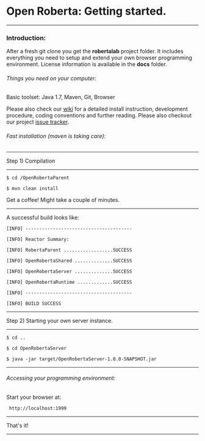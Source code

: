 # Open Roberta: Getting started.
***


### Introduction: ###
After a fresh git clone you get the **robertalab** project folder.
It includes everything you need to setup and extend your own browser programming environment. License information is available in the **docs** folder.

###### Things you need on your computer: ######
Basic toolset: Java 1.7, Maven, Git, Browser


Please also check our [wiki](http://wiki.open-roberta.org) for a detailed install instruction, development procedure, coding conventions and further reading. Please also checkout our project [issue tracker](http://jira.open-roberta.org).

###### Fast installation (maven is taking care): ######
***

Step 1) Compilation

***


``$ cd /OpenRobertaParent ``

``$ mvn clean install  ``

Get a coffee! Might take a couple of minutes.

***

A successful build looks like:

``[INFO] ---------------------------------------``


``[INFO] Reactor Summary:``

 
``[INFO] RobertaParent ..................SUCCESS``


``[INFO] OpenRobertaShared ..............SUCCESS``

``[INFO] OpenRobertaServer ..............SUCCESS``

``[INFO] OpenRobertaRuntime .............SUCCESS``

``[INFO] ---------------------------------------``

``[INFO] BUILD SUCCESS``

***

Step 2) Starting your own server instance.

***

``$ cd ..``

``$ cd OpenRobertaServer``

``$ java -jar target/OpenRobertaServer-1.0.0-SNAPSHOT.jar``

***

###### Accessing your programming environment: ######
Start your browser at:

`` http://localhost:1999``

***

That's it!

***